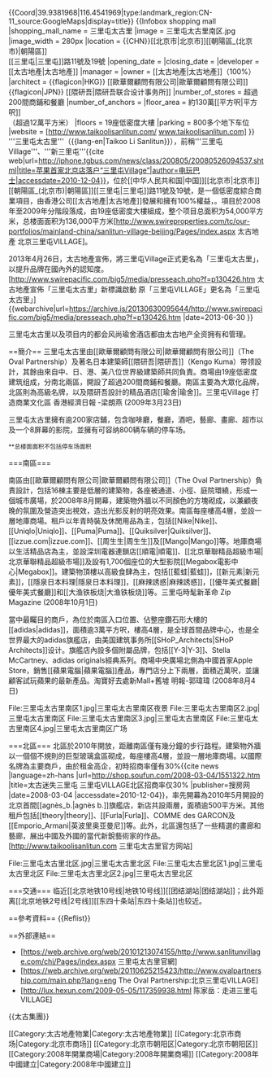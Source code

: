 {{Coord|39.9381968|116.4541969|type:landmark_region:CN-11_source:GoogleMaps|display=title}}
{{Infobox shopping mall
|shopping_mall_name = 三里屯太古里
|image = 三里屯太古里南区.jpg
|image_width  = 280px
|location = {{CHN}}[[北京市|北京市]][[朝陽區_(北京市)|朝陽區]]<br />[[三里屯|三里屯]]路11號及19號
|opening_date = 
|closing_date =
|developer = [[太古地產|太古地產]]
|manager = 
|owner = [[太古地產|太古地產]]（100%）
|architect = {{flagicon|HKG}} [[歐華爾顧問有限公司|歐華爾顧問有限公司]]<br />{{flagicon|JPN}} [[隈研吾|隈研吾联合设计事务所]]
|number_of_stores = 超過200間商鋪和餐廳
|number_of_anchors = 
|floor_area = 約130萬[[平方呎|平方呎]]<br />（超過12萬平方米）
|floors = 19座低密度大樓
|parking = 800多个地下车位
|website = [http://www.taikoolisanlitun.com/ www.taikoolisanlitun.com]
}}
'''三里屯太古里'''（{{lang-en|Taikoo Li Sanlitun}}），前稱'''三里屯Village'''、'''新三里屯'''<ref name="tgbus">{{cite web|url=http://iphone.tgbus.com/news/class/200805/20080526094537.shtml|title=苹果首家北京店落户“三里屯Village”|author=电玩巴士|accessdate=2010-12-04}}</ref>，位於[[中华人民共和国|中国]][[北京市|北京市]][[朝陽區_(北京市)|朝陽區]][[三里屯|三里屯]]路11號及19號，是一個低密度綜合商業項目，由香港公司[[太古地產|太古地產]]發展和擁有100%權益，。項目於2008年至2009年分階段落成，由19座低密度大樓組成，整个项目总面积为54,000平方米，总楼面面积为136,000平方米<ref name="tgbus"/><ref>[http://www.swireproperties.com/tc/our-portfolios/mainland-china/sanlitun-village-beijing/Pages/index.aspx 太古地產 北京三里屯VILLAGE]</ref>。

2013年4月26日，太古地產宣佈，將三里屯Village正式更名為「三里屯太古里」，以提升品牌在國內外的認知度。<ref>[http://www.swirepacific.com/big5/media/presseach.php?f=p130426.htm 太古地產宣佈「三里屯太古里」新標識啟動 原「三里屯VILLAGE」更名為「三里屯太古里」] {{webarchive|url=https://archive.is/20130630095644/http://www.swirepacific.com/big5/media/presseach.php?f=p130426.htm |date=2013-06-30 }}</ref>

三里屯太古里以及项目内的都会风尚瑜舍酒店都由太古地产全资拥有和管理。

==簡介==
三里屯太古里由[[歐華爾顧問有限公司|歐華爾顧問有限公司]]（The Oval Partnership）及著名日本建築師[[隈研吾|隈研吾]]（Kengo Kuma）带领設計，其餘由來自中、日、港、美八位世界級建築師共同負責。商場由19座低密度建筑组成，分南北兩區，開設了超過200間商鋪和餐廳。南區主要為大眾化品牌，北區則為高級名牌，以及隈研吾設計的精品酒店[[瑜舍|瑜舍]]。<ref>三里屯Village 打造商業文化區 香港經濟日報 -梁朗燕 (2009年3月23日)</ref>   

三里屯太古里擁有逾200家店鋪，包含咖啡廳，餐廳，酒吧，藝廊、畫廊、超市以及一个8屏幕的影院，並擁有可容纳800辆车辆的停车场。

<small>**总楼面面积不包括停车场面积</small>

===南區=== 

南區由[[歐華爾顧問有限公司|歐華爾顧問有限公司]]（The Oval Partnership）負責設計，包括16棟主要是低層的建築物，各座被通道、小徑、庭院環繞，形成一個城市廣場，於2008年8月開幕，建築物外牆以不同顏色的方塊砌成，以兼顧夜晚的氛圍及營造突出視效，造出光影反射的明亮效果。南區每座樓高4層，並設一層地庫商場。租戶以年青時裝及休閒用品為主，包括[[Nike|Nike]]、[[Uniqlo|Uniqlo]]、[[Puma|Puma]]、[[Quiksilver|Quiksilver]]、[[izzue.com|izzue.com]]、[[周生生|周生生]]及[[Mango|Mango]]等。地庫商場以生活精品店為主，並設深圳電器連鎖店[[順電|順電]]、[[北京華聯精品超級市場|北京華聯精品超級市場]]及設有1,700個座位的大型影院[[Megabox電影中心|Megabox]]。建築物頂樓以高級食肆為主，包括[[藍蛙|藍蛙]]，[[新元素|新元素]]，[[隱泉日本料理|隱泉日本料理]]，[[麻辣誘惑|麻辣誘惑]]，[[優年美式餐廳|優年美式餐廳]]和[[大渔铁板烧|大渔铁板烧]]等。<ref>三里屯時髦新革命 Zip Magazine (2008年10月1日)</ref> 

當中最矚目的商戶，為位於南區入口位置、佔整座鑽石形大樓的[[adidas|adidas]]，面積逾3萬平方呎，樓高4層，是全球首間品牌中心，也是全世界最大的adidas旗艦店，由美国建筑事务所[[SHoP_Architects|SHoP Architects]]设计。旗艦店內設多個附屬品牌，包括[[Y-3|Y-3]]、Stella McCartney、adidas originals經典系列。商場中央廣場北側為中國首家Apple Store，銷售[[蘋果電腦|蘋果電腦]]產品，專門店分上下兩層，面積近萬呎，並讓顧客試玩蘋果的最新產品。<ref>淘寶好去處新Mall+舊墟 明報-郭瑋瑋 (2008年8月4日)</ref> 

<gallery mode=packed heights=180px>
File:三里屯太古里南区1.jpg|三里屯太古里南区夜景
File:三里屯太古里南区2.jpg|三里屯太古里南区
File:三里屯太古里南区3.jpg|三里屯太古里南区
File:三里屯太古里南区4.jpg|三里屯太古里南区广场
</gallery>

===北區===
北區於2010年開放，距離南區僅有幾分鐘的步行路程。建築物外牆以一個個不規則的巨型玻璃盒區砌成，每座樓高4層，並設一層地庫商場。以國際名牌為主要商戶，由於租金高企，初時招商率僅有30%<ref>{{cite news |language=zh-hans |url=http://shop.soufun.com/2008-03-04/1551322.htm |title=太古迷失三里屯 三里屯VILLAGE北区招商率仅30% |publisher=搜房网 |date=2008-03-04 |accessdate=2010-12-04}}</ref>，率先開幕為2010年5月開設的北京首間[[agnès_b.|agnès b.]]旗艦店，新店共設兩層，面積逾500平方米。其他租戶包括[[theory|theory]]、[[Furla|Furla]]、COMME des GARCON及[[Emporio_Armani|英波里奥亚曼尼]]等。此外，北區還包括了一些精選的畫廊和藝廊，展出中國及外國的當代新銳藝術家的作品。<ref>[http://www.taikoolisanlitun.com 三里屯太古里官方网站]</ref> 

<gallery mode=packed heights=180px>
File:三里屯太古里北区.jpg|三里屯太古里北区
File:三里屯太古里北区1.jpg|三里屯太古里北区
File:三里屯太古里北区2.jpg|三里屯太古里北区
</gallery>

===交通===
临近[[北京地铁10号线|地铁10号线]][[团结湖站|团结湖站]]；此外距离[[北京地铁2号线|2号线]][[东四十条站|东四十条站]]也较近。

==參考資料==
{{Reflist}}

==外部連結==
* [https://web.archive.org/web/20101213074155/http://www.sanlitunvillage.com/chi/Pages/index.aspx 三里屯太古里官網]
* [https://web.archive.org/web/20110625215423/http://www.ovalpartnership.com/main.php?lang=eng The Oval Partnership:北京三里屯VILLAGE]
* [http://lux.hexun.com/2009-05-05/117359938.html 陈家岳：走进三里屯VILLAGE]

{{太古集團}}

[[Category:太古地產物業|Category:太古地產物業]]
[[Category:北京市商场|Category:北京市商场]]
[[Category:北京市朝阳区|Category:北京市朝阳区]]
[[Category:2008年開業商場|Category:2008年開業商場]]
[[Category:2008年中國建立|Category:2008年中國建立]]